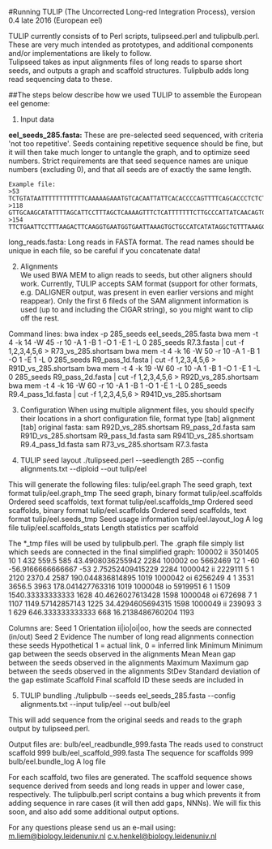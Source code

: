 #Running TULIP (The Uncorrected Long-red Integration Process), version 0.4 late 2016 (European eel)

TULIP currently consists of to Perl scripts, tulipseed.perl and tulipbulb.perl. These are very much intended as prototypes, and additional components and/or implementations are likely to follow. <br>
Tulipseed takes as input alignments files of long reads to sparse short seeds, and outputs a graph and scaffold structures. Tulipbulb adds long read sequencing data to these.<br>

##The steps below describe how we used TULIP to assemble the European eel genome:<br>


1. Input data


  **eel_seeds_285.fasta:**
  These are pre-selected seed sequenced, with criteria 'not too repetitive'. Seeds containing repetitive sequence should be fine, but it will then take much longer to untangle the graph, and to optimize seed numbers. Strict requirements are that seed sequence names are unique numbers (excluding 0), and that all seeds are of exactly the same length.<br>
  ```
Example file:
>53
TCTGTATAATTTTTTTTTTTTCAAAAAGAAATGTCACAATTATTCACACCCCAGTTTTCAGCACCCTCTCTTAACAAGGACATTCTTCTGTAATATTTTATGAGATAGATGGACACATCCTTGTCCATTCTTGCATACACCATCTTTCTAAATTTTCTACTGAAAATGTCCTCCTCAGTTCAAACCAGAAAATTTGGTTACATTCTGGAAACTTGAATATTGATCCAGAGACAAAAACAGCAAAACAGTAATTTTGTGGTAAATTAATCATTTATTGGTTGAGTT  
>118
GTTGCAAGCATATTTTAGCATTCCTTTAGCTCAAAAGTTTCTCATTTTTTTCTTGCCCATTATCAACAGTGACAAATTCTTCTGATATACATCTTTCTGATGTTTGTGGTTCCACATTGGCCTTCTCCTGCATTGTGGTATTTCTACTTTGTTTAGTTAATCAGCTGTTGAAATTAGCCTTTAGTCCCACAGGGAATTACAGGAATTGTGGTATACACTGTTATAAGCAATATACATTTTATTTTATGATACCTGCTAAAGAAGGTAATATGTCAGATGTTATAG  
>154
TTCTGAATTCCTTTAAGACTTCAAGGTGAATGGTGAATTAAAGTGCTGCCATCATATAGGCTGTTTAAAGGCAGTTTTAAATGATTTTATATATATTTTATATGATTACAGACAATGTGATTCATGAAGAAAATGTGGGCAGTCCTTTTCCCTGTAGCAAGGTCAGTAAAATAATAGTGACAGAATAATGTGCTTGACGTCTCTAATTTTACAATCTCATATACCACTGTATGCCTATGTGAGTCAAATATGATATAAAATTGAACATTATTATGTTTGTAATGG  
  ```
long_reads.fasta: Long reads in FASTA format. The read names should be unique in each file, so be careful if you concatenate data!	


2. Alignments<br>
We used BWA MEM to align reads to seeds, but other aligners should work. Currently, TULIP accepts SAM format (support for other formats, e.g. DALIGNER output, was present in even earlier versions and might reappear). Only the first 6 fileds of the SAM alignment information is used (up to and including the CIGAR string), so you might want to clip off the rest.

Command lines:
bwa index -p 285_seeds eel_seeds_285.fasta
bwa mem -t 4 -k 14 -W 45 -r 10 -A 1 -B 1 -O 1 -E 1 -L 0 285_seeds R7.3.fasta | cut -f 1,2,3,4,5,6 > R73_vs_285.shortsam
bwa mem -t 4 -k 16 -W 50 -r 10 -A 1 -B 1 -O 1 -E 1 -L 0 285_seeds R9_pass_1d.fasta | cut -f 1,2,3,4,5,6 > R91D_vs_285.shortsam
bwa mem -t 4 -k 19 -W 60 -r 10 -A 1 -B 1 -O 1 -E 1 -L 0 285_seeds R9_pass_2d.fasta | cut -f 1,2,3,4,5,6 > R92D_vs_285.shortsam
bwa mem -t 4 -k 16 -W 60 -r 10 -A 1 -B 1 -O 1 -E 1 -L 0 285_seeds R9.4_pass_1d.fasta | cut -f 1,2,3,4,5,6 > R941D_vs_285.shortsam


3. Configuration
When using multiple alignment files, you should specify their locations in a short configuration file, format type [tab] alignment [tab] original fasta:
sam	R92D_vs_285.shortsam	R9_pass_2d.fasta
sam	R91D_vs_285.shortsam	R9_pass_1d.fasta
sam	R941D_vs_285.shortsam	R9.4_pass_1d.fasta
sam	R73_vs_285.shortsam	R7.3.fasta


4. TULIP seed layout
./tulipseed.perl --seedlength 285 --config alignments.txt --diploid --out tulip/eel

This will generate the following files:
tulip/eel.graph				The seed graph, text format
tulip/eel.graph_tmp			The seed graph, binary format
tulip/eel.scaffolds			Ordered seed scaffolds, text format
tulip/eel.scaffolds_tmp		Ordered seed scaffolds, binary format
tulip/eel.scaffolds			Ordered seed scaffolds, text format
tulip/eel.seeds_tmp			Seed usage information
tulip/eel.layout_log		A log file
tulip/eel.scaffolds_stats	Length statistics per scaffold

The *_tmp files will be used by tulipbulb.perl.
The .graph file simply list which seeds are connected in the final simplified graph: 
100002	ii	3501405	10	1	432	559.5	585	43.4908036255942	2284
100002	oo	5662469	12	1	-60	-56.9166666666667	-53	2.75252409415229	2284
1000042	ii	2229111	5	1	2120	2370.4	2587	190.044836814895	1019
1000042	oi	6256249	4	1	3531	3656.5	3963	178.041427763316	1019
1000048	io	5919951	6	1	1509	1540.33333333333	1628	40.4626027613428	1598
1000048	oi	672698	7	1	1107	1149.57142857143	1225	34.4294605694315	1598
1000049	ii	239093	3	1	629	646.333333333333	668	16.2138486760204	1193

Columns are:
Seed 1
Orientation		ii|io|oi|oo, how the seeds are connected (in/out)
Seed 2
Evidence		The number of long read alignments connection these seeds
Hypothetical	1 = actual link, 0 = inferred link
Minimum			Minimum gap between the seeds observed in the alignments
Mean			Mean gap between the seeds observed in the alignments
Maximum			Maximum gap between the seeds observed in the alignments
StDev			Standard deviation of the gap estimate
Scaffold		Final scaffold ID these seeds are included in


5. TULIP bundling
./tulipbulb --seeds eel_seeds_285.fasta --config alignments.txt --input tulip/eel --out bulb/eel

This will add sequence from the original seeds and reads to the graph output by tulipseed.perl.

Output files are:
bulb/eel_readbundle_999.fasta	The reads used to construct scaffold 999
bulb/eel_scaffold_999.fasta		The sequence for scaffolds 999
bulb/eel.bundle_log				A log file

For each scaffold, two files are generated. The scaffold sequence shows sequence derived from seeds and long reads in upper and lower case, respectively.
The tulipbulb.perl script contains a bug which prevents it from adding sequence in rare cases (it will then add gaps, NNNs). We will fix this soon, and also add some additional output options.

For any questions please send us an e-mail using:
m.liem@biology.leidenuniv.nl
c.v.henkel@biology.leidenuniv.nl
